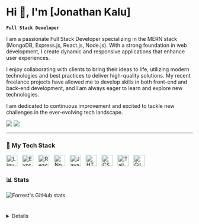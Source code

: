 # Hi 👋, I'm [Jonathan Kalu]

**`Full Stack Developer`**

I am a passionate Full Stack Developer specializing in the MERN stack (MongoDB, Express.js, React.js, Node.js). With a strong foundation in web development, I create dynamic and responsive applications that enhance user experiences.

I enjoy collaborating with clients to bring their ideas to life, utilizing modern technologies and best practices to deliver high-quality solutions. My recent freelance projects have allowed me to develop skills in both front-end and back-end development, and I am always eager to learn and explore new technologies.

I am dedicated to continuous improvement and excited to tackle new challenges in the ever-evolving tech landscape.

[![](https://img.shields.io/badge/linkedin-%230077B5.svg?&style=for-the-badge&logo=linkedin&logoColor=white0e76a8)](https://www.linkedin.com/in/jonathan-kalu-907b70335)
[![](https://img.shields.io/badge/twitter-%230077B5.svg?&style=for-the-badge&logo=twitter&logoColor=white&color=00acee)](https://x.com/natedev2024) 


---

### 🧰 My Tech Stack
<img align="left" alt="Linux" width="30px" style="padding-right:10px;" src="https://cdn.jsdelivr.net/gh/devicons/devicon@latest/icons/mongodb/mongodb-original.svg" />
<img align="left" alt="Express" width="30px" style="padding-right:10px;" src="https://cdn.jsdelivr.net/gh/devicons/devicon@latest/icons/express/express-original.svg" />
<img align="left" alt="React Js" width="30px" style="padding-right:10px;" src="https://cdn.jsdelivr.net/gh/devicons/devicon@latest/icons/react/react-original.svg" />
<img align="left" alt="NodeJS" width="30px" style="padding-right:10px;" src="https://cdn.jsdelivr.net/gh/devicons/devicon/icons/nodejs/nodejs-original.svg" />
<img align="left" alt="JavaScript" width="30px" style="padding-right:10px;" src="https://cdn.jsdelivr.net/gh/devicons/devicon/icons/javascript/javascript-plain.svg" />
<img align="left" alt="HTML" width="30px" style="padding-right:10px;" src="https://cdn.jsdelivr.net/gh/devicons/devicon/icons/html5/html5-plain.svg" />
<img align="left" alt="CSS" width="30px" style="padding-right:10px;" src="https://cdn.jsdelivr.net/gh/devicons/devicon/icons/css3/css3-plain.svg" />
<img align="left" alt="Tailwind Css" width="30px" style="padding-right:10px;" src="https://cdn.jsdelivr.net/gh/devicons/devicon@latest/icons/tailwindcss/tailwindcss-original.svg" />
<img align="left" alt="Git" width="30px" style="padding-right:10px;" src="https://cdn.jsdelivr.net/gh/devicons/devicon/icons/git/git-original.svg" />
<br />

#



### 📊 Stats

![Forrest's GitHub stats](https://github-readme-stats.vercel.app/api?username=Jonathan-Kalu&show_icons=true&theme=gruvbox)

#

<details>
 
